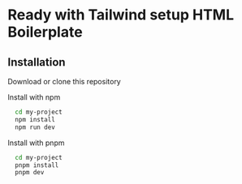 # Ready with Tailwind setup HTML Boilerplate

## Installation
Download or clone this repository

Install with npm

```bash
  cd my-project
  npm install 
  npm run dev
```
    
Install with pnpm

```bash
  cd my-project
  pnpm install 
  pnpm dev
```
